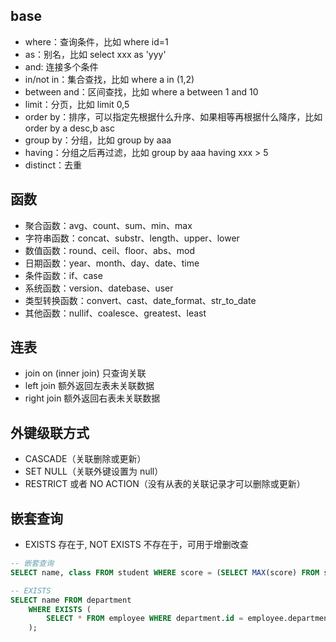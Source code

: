 ## base
- where：查询条件，比如 where id=1
- as：别名，比如 select xxx as 'yyy'
- and: 连接多个条件
- in/not in：集合查找，比如 where a in (1,2)
- between and：区间查找，比如 where a between 1 and 10
- limit：分页，比如 limit 0,5
- order by：排序，可以指定先根据什么升序、如果相等再根据什么降序，比如 order by a desc,b asc
- group by：分组，比如 group by aaa
- having：分组之后再过滤，比如 group by aaa having xxx > 5
- distinct：去重

## 函数
- 聚合函数：avg、count、sum、min、max
- 字符串函数：concat、substr、length、upper、lower
- 数值函数：round、ceil、floor、abs、mod
- 日期函数：year、month、day、date、time
- 条件函数：if、case
- 系统函数：version、datebase、user
- 类型转换函数：convert、cast、date_format、str_to_date
- 其他函数：nullif、coalesce、greatest、least


## 连表
- join on (inner join) 只查询关联
- left join 额外返回左表未关联数据
- right join 额外返回右表未关联数据


## 外键级联方式
- CASCADE（关联删除或更新）
- SET NULL（关联外键设置为 null）
- RESTRICT 或者 NO ACTION（没有从表的关联记录才可以删除或更新）

## 嵌套查询

- EXISTS 存在于, NOT EXISTS 不存在于，可用于增删改查
```sql
-- 嵌套查询
SELECT name, class FROM student WHERE score = (SELECT MAX(score) FROM student);

-- EXISTS
SELECT name FROM department
    WHERE EXISTS (
        SELECT * FROM employee WHERE department.id = employee.department_id
    );
```